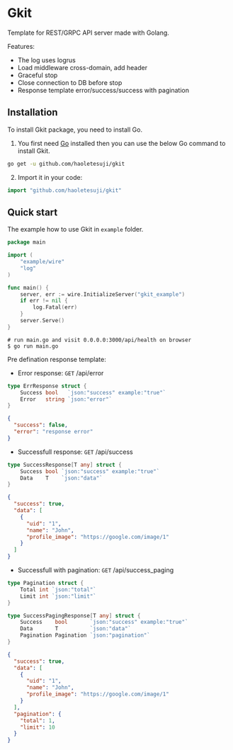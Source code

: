 # Gkit

Template for REST/GRPC API server made with Golang.

Features:

- The log uses logrus
- Load middleware cross-domain, add header
- Graceful stop
- Close connection to DB before stop
- Response template error/success/success with pagination

## Installation

To install Gkit package, you need to install Go.

1. You first need [Go](https://golang.org/) installed then you can use the below Go command to install Gkit.

```sh
go get -u github.com/haoletesuji/gkit
```

2. Import it in your code:

```go
import "github.com/haoletesuji/gkit"
```

## Quick start

The example how to use Gkit in `example` folder.

```go
package main

import (
	"example/wire"
	"log"
)

func main() {
	server, err := wire.InitializeServer("gkit_example")
	if err != nil {
		log.Fatal(err)
	}
	server.Serve()
}

```

```
# run main.go and visit 0.0.0.0:3000/api/health on browser
$ go run main.go
```

Pre defination response template:

- Error response: `GET` /api/error

```go
type ErrResponse struct {
	Success bool   `json:"success" example:"true"`
	Error   string `json:"error"`
}
```

```json
{
  "success": false,
  "error": "response error"
}
```

- Successfull response: `GET` /api/success

```go
type SuccessResponse[T any] struct {
	Success bool `json:"success" example:"true"`
	Data    T    `json:"data"`
}
```

```json
{
  "success": true,
  "data": [
    {
      "uid": "1",
      "name": "John",
      "profile_image": "https://google.com/image/1"
    }
  ]
}
```

- Successfull with pagination: `GET` /api/success_paging

```go
type Pagination struct {
	Total int `json:"total"`
	Limit int `json:"limit"`
}

type SuccessPagingResponse[T any] struct {
	Success    bool       `json:"success" example:"true"`
	Data       T          `json:"data"`
	Pagination Pagination `json:"pagination"`
}
```

```json
{
  "success": true,
  "data": [
    {
      "uid": "1",
      "name": "John",
      "profile_image": "https://google.com/image/1"
    }
  ],
  "pagination": {
    "total": 1,
    "limit": 10
  }
}
```
